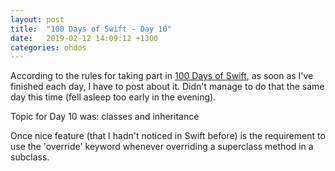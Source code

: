 ```yaml
---
layout: post
title:  "100 Days of Swift - Day 10"
date:   2019-02-12 14:09:12 +1300
categories: ohdos
---
```

According to the rules for taking part in [100 Days of Swift](https://www.hackingwithswift.com/100), as soon as I've finished each day, I have to post about it. Didn't manage to do that the same day this time (fell asleep too early in the evening).

Topic for Day 10 was: classes and inheritance

Once nice feature (that I hadn't noticed in Swift before) is the requirement to use the 'override' keyword whenever overriding a superclass method in a subclass.
